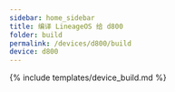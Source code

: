 ```yaml
---
sidebar: home_sidebar
title: 编译 LineageOS 给 d800
folder: build
permalink: /devices/d800/build
device: d800
---
```

{% include templates/device_build.md %}
